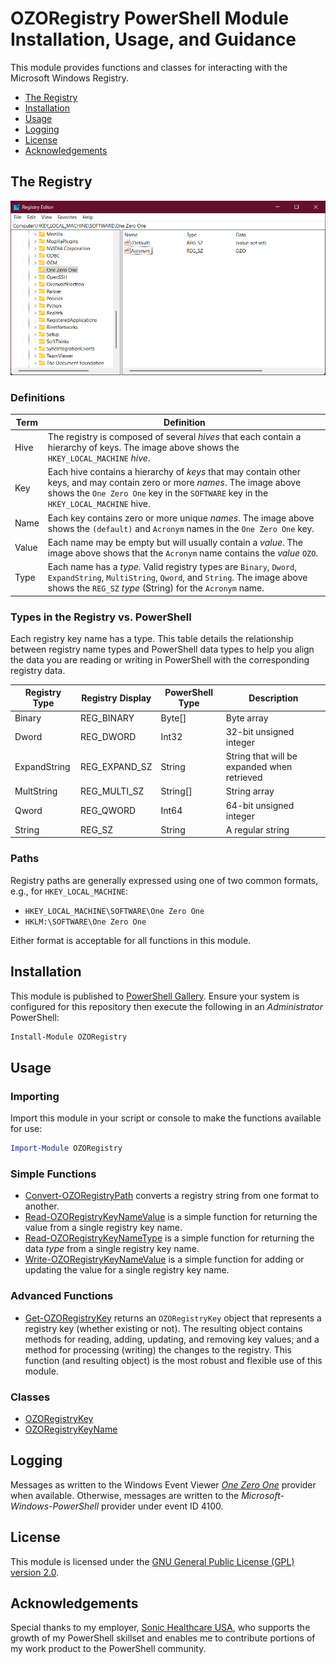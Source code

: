 # OZORegistry PowerShell Module Installation, Usage, and Guidance
This module provides functions and classes for interacting with the Microsoft Windows Registry.

- [The Registry](#the-registry)
- [Installation](#installation)
- [Usage](#usage)
- [Logging](#logging)
- [License](#license)
- [Acknowledgements](#acknowledgements)

## The Registry
<img src="OZORegistryKey.png" alt="The Registry Editor showing the One Zero One key." width="600">

### Definitions

|Term|Definition|
|----|----------|
|Hive|The registry is composed of several _hives_ that each contain a hierarchy of keys. The image above shows the `HKEY_LOCAL_MACHINE` _hive_.|
|Key|Each hive contains a hierarchy of _keys_ that may contain other keys, and may contain zero or more _names_. The image above shows the `One Zero One` key in the `SOFTWARE` key in the `HKEY_LOCAL_MACHINE` hive.|
|Name|Each key contains zero or more unique _names_. The image above shows the `(default)` and `Acronym` names in the `One Zero One` key.|
|Value|Each name may be empty but will usually contain a _value_. The image above shows that the `Acronym` name contains the _value_ `OZO`.|
|Type|Each name has a _type_. Valid registry types are `Binary`, `Dword`, `ExpandString`, `MultiString`, `Qword`, and `String`. The image above shows the `REG_SZ` _type_ (String) for the `Acronym` name.|

### Types in the Registry vs. PowerShell
Each registry key name has a type. This table details the relationship between registry name types and PowerShell data types to help you align the data you are reading or writing in PowerShell with the corresponding registry data.

|Registry Type|Registry Display|PowerShell Type|Description|
|-------------|----------------|---------------|-----------|
|Binary|REG_BINARY|Byte[]|Byte array|
|Dword|REG_DWORD|Int32|32-bit unsigned integer|
|ExpandString|REG_EXPAND_SZ|String|String that will be expanded when retrieved|
|MultString|REG_MULTI_SZ|String[]|String array|
|Qword|REG_QWORD|Int64|64-bit unsigned integer|
|String|REG_SZ|String|A regular string|

### Paths
Registry paths are generally expressed using one of two common formats, e.g., for `HKEY_LOCAL_MACHINE`:

- `HKEY_LOCAL_MACHINE\SOFTWARE\One Zero One`
- `HKLM:\SOFTWARE\One Zero One`

Either format is acceptable for all functions in this module.

## Installation
This module is published to [PowerShell Gallery](https://learn.microsoft.com/en-us/powershell/scripting/gallery/overview?view=powershell-5.1). Ensure your system is configured for this repository then execute the following in an _Administrator_ PowerShell:

```powershell
Install-Module OZORegistry
```

## Usage
### Importing
Import this module in your script or console to make the functions available for use:

```powershell
Import-Module OZORegistry
```

### Simple Functions
- [Convert-OZORegistryPath](Documentation/Convert-OZORegistryPath.md) converts a registry string from one format to another.
- [Read-OZORegistryKeyNameValue](Documentation/Read-OZORegistryKeyNameValue.md) is a simple function for returning the value from a single registry key name.
- [Read-OZORegistryKeyNameType](Documentation/Read-OZORegistryKeyNameType.md) is a simple function for returning the data _type_ from a single registry key name.
- [Write-OZORegistryKeyNameValue](Documentation/Write-OZORegistryKeyNameValue.md) is a simple function for adding or updating the value for a single registry key name.

### Advanced Functions
- [Get-OZORegistryKey](Documentation/Get-OZORegistryKey.md) returns an `OZORegistryKey` object that represents a registry key (whether existing or not). The resulting object contains methods for reading, adding, updating, and removing key values; and a method for processing (writing) the changes to the registry. This function (and resulting object) is the most robust and flexible use of this module.

### Classes
- [OZORegistryKey](Documentation/OZORegistryKey.md)
- [OZORegistryKeyName](Documentation/OZORegistryKeyName.md)

## Logging
Messages as written to the Windows Event Viewer [_One Zero One_](https://github.com/onezeroone-dev/OZOLogger-PowerShell-Module/blob/main/README.md) provider when available. Otherwise, messages are written to the _Microsoft-Windows-PowerShell_ provider under event ID 4100.

## License
This module is licensed under the [GNU General Public License (GPL) version 2.0](LICENSE).

## Acknowledgements
Special thanks to my employer, [Sonic Healthcare USA](https://sonichealthcareusa.com), who supports the growth of my PowerShell skillset and enables me to contribute portions of my work product to the PowerShell community.

